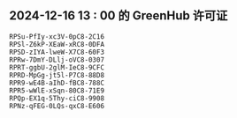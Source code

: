 ## 2024-12-16 13 : 00 的 GreenHub 许可证
```
RPSu-PfIy-xc3V-0pC8-2C16
RPSl-Z6kP-XEaW-xRC8-0DFA
RPSD-zIYA-lweW-X7C8-60F3
RPRw-7DmY-DLlj-oVC8-0307
RPRT-ggbU-2glM-IeC8-9CFC
RPRD-MpGg-jt5l-P7C8-88D8
RPR9-wE4B-aIhD-fBC8-788C
RPR5-wWlE-xSqn-80C8-71E9
RPQp-EX1q-5Thy-ciC8-9908
RPNz-qFEG-0LQs-qxC8-E606
```
